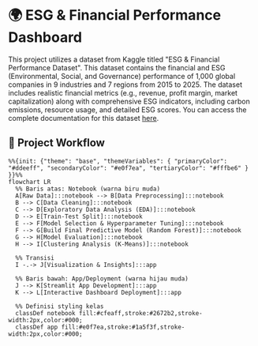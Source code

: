 # 🌍 ESG & Financial Performance Dashboard

This project utilizes a dataset from Kaggle titled "ESG & Financial Performance Dataset". This dataset contains the financial and ESG (Environmental, Social, and Governance) performance of 1,000 global companies in 9 industries and 7 regions from 2015 to 2025. The dataset includes realistic financial metrics (e.g., revenue, profit margin, market capitalization) along with comprehensive ESG indicators, including carbon emissions, resource usage, and detailed ESG scores. You can access the complete documentation for this dataset [here](https://www.kaggle.com/datasets/shriyashjagtap/esg-and-financial-performance-dataset).

## 🔄 Project Workflow
```mermaid
%%{init: {"theme": "base", "themeVariables": { "primaryColor": "#ddeeff", "secondaryColor": "#e0f7ea", "tertiaryColor": "#fffbe6" } }}%%
flowchart LR
  %% Baris atas: Notebook (warna biru muda)
  A[Raw Data]:::notebook --> B[Data Preprocessing]:::notebook
  B --> C[Data Cleaning]:::notebook
  C --> D[Exploratory Data Analysis (EDA)]:::notebook
  D --> E[Train-Test Split]:::notebook
  E --> F[Model Selection & Hyperparameter Tuning]:::notebook
  F --> G[Build Final Predictive Model (Random Forest)]:::notebook
  G --> H[Model Evaluation]:::notebook
  H --> I[Clustering Analysis (K-Means)]:::notebook

  %% Transisi
  I -.-> J[Visualization & Insights]:::app

  %% Baris bawah: App/Deployment (warna hijau muda)
  J --> K[Streamlit App Development]:::app
  K --> L[Interactive Dashboard Deployment]:::app

  %% Definisi styling kelas
  classDef notebook fill:#cfeaff,stroke:#2672b2,stroke-width:2px,color:#000;
  classDef app fill:#e0f7ea,stroke:#1a5f3f,stroke-width:2px,color:#000;
```

